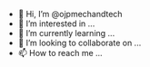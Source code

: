 - 👋 Hi, I’m @ojpmechandtech
- 👀 I’m interested in ...
- 🌱 I’m currently learning ...
- 💞️ I’m looking to collaborate on ...
- 📫 How to reach me ...

<!---
ojpmechandtech/ojpmechandtech is a ✨ special ✨ repository because its `README.md` (this file) appears on your GitHub profile.
You can click the Preview link to take a look at your changes.
--->
